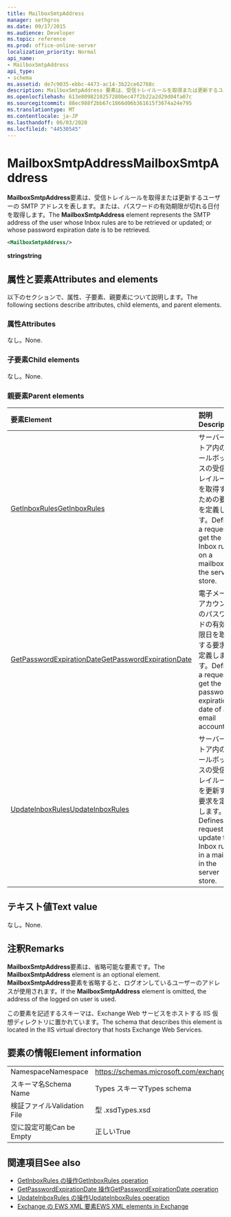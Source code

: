 ```yaml
---
title: MailboxSmtpAddress
manager: sethgros
ms.date: 09/17/2015
ms.audience: Developer
ms.topic: reference
ms.prod: office-online-server
localization_priority: Normal
api_name:
- MailboxSmtpAddress
api_type:
- schema
ms.assetid: de7c9035-ebbc-4473-ac14-3b22ce62768c
description: MailboxSmtpAddress 要素は、受信トレイルールを取得または更新するユーザーの SMTP アドレスを表します。または、パスワードの有効期限が切れる日付を取得します。
ms.openlocfilehash: 613e8098210257280bec47f2b22a2d29d04fa07c
ms.sourcegitcommit: 88ec988f2bb67c1866d06b361615f3674a24e795
ms.translationtype: MT
ms.contentlocale: ja-JP
ms.lasthandoff: 06/03/2020
ms.locfileid: "44530545"
---
```

# <a name="mailboxsmtpaddress"></a><span data-ttu-id="92e9a-103">MailboxSmtpAddress</span><span class="sxs-lookup"><span data-stu-id="92e9a-103">MailboxSmtpAddress</span></span>

<span data-ttu-id="92e9a-104">**MailboxSmtpAddress**要素は、受信トレイルールを取得または更新するユーザーの SMTP アドレスを表します。または、パスワードの有効期限が切れる日付を取得します。</span><span class="sxs-lookup"><span data-stu-id="92e9a-104">The **MailboxSmtpAddress** element represents the SMTP address of the user whose Inbox rules are to be retrieved or updated; or whose password expiration date is to be retrieved.</span></span> 
  
```XML
<MailboxSmtpAddress/>
```

<span data-ttu-id="92e9a-105">**string**</span><span class="sxs-lookup"><span data-stu-id="92e9a-105">**string**</span></span>

## <a name="attributes-and-elements"></a><span data-ttu-id="92e9a-106">属性と要素</span><span class="sxs-lookup"><span data-stu-id="92e9a-106">Attributes and elements</span></span>

<span data-ttu-id="92e9a-107">以下のセクションで、属性、子要素、親要素について説明します。</span><span class="sxs-lookup"><span data-stu-id="92e9a-107">The following sections describe attributes, child elements, and parent elements.</span></span>
  
### <a name="attributes"></a><span data-ttu-id="92e9a-108">属性</span><span class="sxs-lookup"><span data-stu-id="92e9a-108">Attributes</span></span>

<span data-ttu-id="92e9a-109">なし。</span><span class="sxs-lookup"><span data-stu-id="92e9a-109">None.</span></span>
  
### <a name="child-elements"></a><span data-ttu-id="92e9a-110">子要素</span><span class="sxs-lookup"><span data-stu-id="92e9a-110">Child elements</span></span>

<span data-ttu-id="92e9a-111">なし。</span><span class="sxs-lookup"><span data-stu-id="92e9a-111">None.</span></span>
  
### <a name="parent-elements"></a><span data-ttu-id="92e9a-112">親要素</span><span class="sxs-lookup"><span data-stu-id="92e9a-112">Parent elements</span></span>

|<span data-ttu-id="92e9a-113">**要素**</span><span class="sxs-lookup"><span data-stu-id="92e9a-113">**Element**</span></span>|<span data-ttu-id="92e9a-114">**説明**</span><span class="sxs-lookup"><span data-stu-id="92e9a-114">**Description**</span></span>|
|:-----|:-----|
|[<span data-ttu-id="92e9a-115">GetInboxRules</span><span class="sxs-lookup"><span data-stu-id="92e9a-115">GetInboxRules</span></span>](getinboxrules.md) <br/> |<span data-ttu-id="92e9a-116">サーバーストア内のメールボックスの受信トレイルールを取得するための要求を定義します。</span><span class="sxs-lookup"><span data-stu-id="92e9a-116">Defines a request to get the Inbox rules on a mailbox in the server store.</span></span>  <br/> |
|[<span data-ttu-id="92e9a-117">GetPasswordExpirationDate</span><span class="sxs-lookup"><span data-stu-id="92e9a-117">GetPasswordExpirationDate</span></span>](getpasswordexpirationdate.md) <br/> |<span data-ttu-id="92e9a-118">電子メールアカウントのパスワードの有効期限日を取得する要求を定義します。</span><span class="sxs-lookup"><span data-stu-id="92e9a-118">Defines a request to get the password expiration date of an email account.</span></span>  <br/> |
|[<span data-ttu-id="92e9a-119">UpdateInboxRules</span><span class="sxs-lookup"><span data-stu-id="92e9a-119">UpdateInboxRules</span></span>](updateinboxrules.md) <br/> |<span data-ttu-id="92e9a-120">サーバーストア内のメールボックスの受信トレイルールを更新する要求を定義します。</span><span class="sxs-lookup"><span data-stu-id="92e9a-120">Defines a request to update the Inbox rules in a mailbox in the server store.</span></span>  <br/> |
   
## <a name="text-value"></a><span data-ttu-id="92e9a-121">テキスト値</span><span class="sxs-lookup"><span data-stu-id="92e9a-121">Text value</span></span>

<span data-ttu-id="92e9a-122">なし。</span><span class="sxs-lookup"><span data-stu-id="92e9a-122">None.</span></span>
  
## <a name="remarks"></a><span data-ttu-id="92e9a-123">注釈</span><span class="sxs-lookup"><span data-stu-id="92e9a-123">Remarks</span></span>

<span data-ttu-id="92e9a-124">**MailboxSmtpAddress**要素は、省略可能な要素です。</span><span class="sxs-lookup"><span data-stu-id="92e9a-124">The **MailboxSmtpAddress** element is an optional element.</span></span> <span data-ttu-id="92e9a-125">**MailboxSmtpAddress**要素を省略すると、ログオンしているユーザーのアドレスが使用されます。</span><span class="sxs-lookup"><span data-stu-id="92e9a-125">If the **MailboxSmtpAddress** element is omitted, the address of the logged on user is used.</span></span> 
  
<span data-ttu-id="92e9a-126">この要素を記述するスキーマは、Exchange Web サービスをホストする IIS 仮想ディレクトリに置かれています。</span><span class="sxs-lookup"><span data-stu-id="92e9a-126">The schema that describes this element is located in the IIS virtual directory that hosts Exchange Web Services.</span></span>
  
## <a name="element-information"></a><span data-ttu-id="92e9a-127">要素の情報</span><span class="sxs-lookup"><span data-stu-id="92e9a-127">Element information</span></span>

|||
|:-----|:-----|
|<span data-ttu-id="92e9a-128">Namespace</span><span class="sxs-lookup"><span data-stu-id="92e9a-128">Namespace</span></span>  <br/> |https://schemas.microsoft.com/exchange/services/2006/types  <br/> |
|<span data-ttu-id="92e9a-129">スキーマ名</span><span class="sxs-lookup"><span data-stu-id="92e9a-129">Schema Name</span></span>  <br/> |<span data-ttu-id="92e9a-130">Types スキーマ</span><span class="sxs-lookup"><span data-stu-id="92e9a-130">Types schema</span></span>  <br/> |
|<span data-ttu-id="92e9a-131">検証ファイル</span><span class="sxs-lookup"><span data-stu-id="92e9a-131">Validation File</span></span>  <br/> |<span data-ttu-id="92e9a-132">型 .xsd</span><span class="sxs-lookup"><span data-stu-id="92e9a-132">Types.xsd</span></span>  <br/> |
|<span data-ttu-id="92e9a-133">空に設定可能</span><span class="sxs-lookup"><span data-stu-id="92e9a-133">Can be Empty</span></span>  <br/> |<span data-ttu-id="92e9a-134">正しい</span><span class="sxs-lookup"><span data-stu-id="92e9a-134">True</span></span>  <br/> |
   
## <a name="see-also"></a><span data-ttu-id="92e9a-135">関連項目</span><span class="sxs-lookup"><span data-stu-id="92e9a-135">See also</span></span>

- [<span data-ttu-id="92e9a-136">GetInboxRules の操作</span><span class="sxs-lookup"><span data-stu-id="92e9a-136">GetInboxRules operation</span></span>](getinboxrules-operation.md)
- [<span data-ttu-id="92e9a-137">GetPasswordExpirationDate 操作</span><span class="sxs-lookup"><span data-stu-id="92e9a-137">GetPasswordExpirationDate operation</span></span>](getpasswordexpirationdate-operation.md)
- [<span data-ttu-id="92e9a-138">UpdateInboxRules の操作</span><span class="sxs-lookup"><span data-stu-id="92e9a-138">UpdateInboxRules operation</span></span>](updateinboxrules-operation.md)
- [<span data-ttu-id="92e9a-139">Exchange の EWS XML 要素</span><span class="sxs-lookup"><span data-stu-id="92e9a-139">EWS XML elements in Exchange</span></span>](ews-xml-elements-in-exchange.md)

